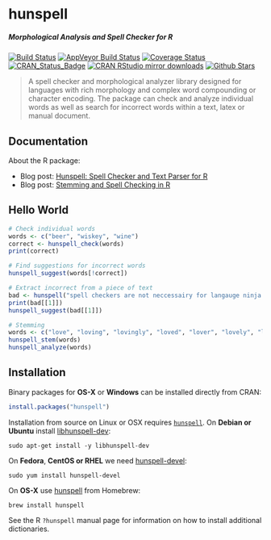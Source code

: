 # hunspell

##### *Morphological Analysis and Spell Checker for R*

[![Build Status](https://travis-ci.org/ropensci/hunspell.svg?branch=master)](https://travis-ci.org/ropensci/hunspell)
[![AppVeyor Build Status](https://ci.appveyor.com/api/projects/status/github/ropensci/hunspell?branch=master&svg=true)](https://ci.appveyor.com/project/jeroenooms/hunspell)
[![Coverage Status](https://codecov.io/github/ropensci/hunspell/coverage.svg?branch=master)](https://codecov.io/github/ropensci/hunspell?branch=master)
[![CRAN_Status_Badge](http://www.r-pkg.org/badges/version/hunspell)](http://cran.r-project.org/package=hunspell)
[![CRAN RStudio mirror downloads](http://cranlogs.r-pkg.org/badges/hunspell)](http://cran.r-project.org/web/packages/hunspell/index.html)
[![Github Stars](https://img.shields.io/github/stars/ropensci/hunspell.svg?style=social&label=Github)](https://github.com/ropensci/hunspell)

> A spell checker and morphological analyzer library designed for
  languages with rich morphology and complex word compounding or character
  encoding. The package can check and analyze individual words as well as
  search for incorrect words within a text, latex or manual document.

## Documentation

About the R package:

 - Blog post: [Hunspell: Spell Checker and Text Parser for R](https://www.opencpu.org/posts/hunspell-release/)
 - Blog post: [Stemming and Spell Checking in R](https://www.opencpu.org/posts/hunspell-1-2/)

## Hello World

```r
# Check individual words
words <- c("beer", "wiskey", "wine")
correct <- hunspell_check(words)
print(correct)

# Find suggestions for incorrect words
hunspell_suggest(words[!correct])

# Extract incorrect from a piece of text
bad <- hunspell("spell checkers are not neccessairy for langauge ninja's")
print(bad[[1]])
hunspell_suggest(bad[[1]])

# Stemming
words <- c("love", "loving", "lovingly", "loved", "lover", "lovely", "love")
hunspell_stem(words)
hunspell_analyze(words)
```

## Installation

Binary packages for __OS-X__ or __Windows__ can be installed directly from CRAN:

```r
install.packages("hunspell")
```

Installation from source on Linux or OSX requires [`hunspell`](https://hunspell.github.io/). On __Debian or Ubuntu__ install [libhunspell-dev](https://packages.debian.org/testing/libhunspell-dev):

```
sudo apt-get install -y libhunspell-dev
```

On __Fedora__,  __CentOS or RHEL__ we need [hunspell-devel](https://apps.fedoraproject.org/packages/hunspell-devel):

```
sudo yum install hunspell-devel
````

On __OS-X__ use [hunspell](https://github.com/Homebrew/homebrew-core/blob/master/Formula/hunspell.rb) from Homebrew:

```
brew install hunspell
```

See the R `?hunspell` manual page for information on how to install additional dictionaries.
